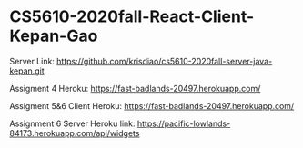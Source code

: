 # CS5610-2020fall-React-Client-Kepan-Gao

Server Link: https://github.com/krisdiao/cs5610-2020fall-server-java-kepan.git

Assigment 4 Heroku:  https://fast-badlands-20497.herokuapp.com/ 

Assigment 5&6 Client Heroku:  https://fast-badlands-20497.herokuapp.com/ 

Assignment 6 Server Heroku link: https://pacific-lowlands-84173.herokuapp.com/api/widgets


